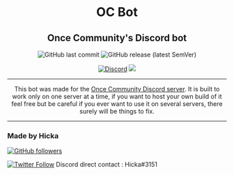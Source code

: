 <div align="center">
<h1>OC Bot</h1>
<h2>Once Community's Discord bot</h2>
<img alt="GitHub last commit" src="https://img.shields.io/github/last-commit/Hickacou/OC-Bot">
<img alt="GitHub release (latest SemVer)" src="https://img.shields.io/github/v/release/Hickacou/OC-Bot">

<a href="https://discord.gg/uJR4gvK" target="_blank"><img alt="Discord" src="https://img.shields.io/discord/648589630723325974"></a>
<a href="https://forthebadge.com" target="_blank"><img src="https://forthebadge.com/images/badges/built-with-love.svg" /></a>
<hr>
This bot was made for the <a href="https://discord.gg/uJR4gvK" target="_blank">Once Community Discord server</a>. It is built to work only on one server at a time, if you want to host your own build of it feel free but be careful if you ever want to use it on several servers, there surely will be things to fix.
</div>
<hr>
<h3>Made by Hicka</h3>
<a href="https://github.com/Hickacou" target="_blank"><img alt="GitHub followers" src="https://img.shields.io/github/followers/Hickacou?style=social"></a>

<a href="https://twitter.com/puddingmangue" target="_blank"><img alt="Twitter Follow" src="https://img.shields.io/twitter/follow/puddingmangue?style=social"></a>
Discord direct contact : Hicka#3151